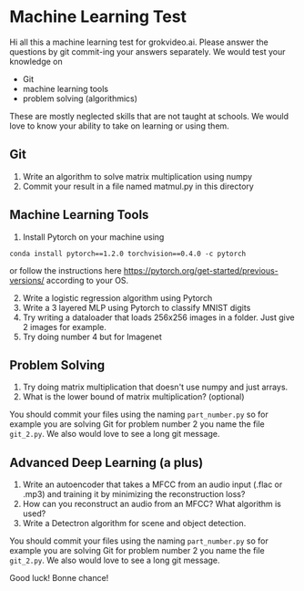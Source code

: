 # Machine Learning Test

Hi all this a machine learning test for grokvideo.ai. Please answer the questions by git commit-ing your answers separately. We would test your knowledge on

- Git 
- machine learning tools
- problem solving (algorithmics)

These are mostly neglected skills that are not taught at schools. We would love to know your ability to take on learning or using them.

## Git

1. Write an algorithm to solve matrix multiplication using numpy
2. Commit your result in a file named matmul.py in this directory

## Machine Learning Tools

1. Install Pytorch on your machine using

```
conda install pytorch==1.2.0 torchvision==0.4.0 -c pytorch
```

or follow the instructions here https://pytorch.org/get-started/previous-versions/ according to your OS.

2. Write a logistic regression algorithm using Pytorch
3. Write a 3 layered MLP using Pytorch to classify MNIST digits
4. Try writing a dataloader that loads 256x256 images in a folder. Just give 2 images for example.
5. Try doing number 4 but for Imagenet

## Problem Solving
1. Try doing matrix multiplication that doesn't use numpy and just arrays.
2. What is the lower bound of matrix multiplication? (optional)


You should commit your files using the naming `part_number.py` so for example you are solving Git for problem number 2 you name the file `git_2.py`. We also would love to see a long git message.

## Advanced Deep Learning (a plus)

1. Write an autoencoder that takes a MFCC from an audio input (.flac or .mp3) and training it by minimizing the reconstruction loss?
2. How can you reconstruct an audio from an MFCC? What algorithm is used?
3. Write a Detectron algorithm for scene and object detection.

You should commit your files using the naming `part_number.py` so for example you are solving Git for problem number 2 you name the file `git_2.py`. We also would love to see a long git message.


Good luck! Bonne chance!
